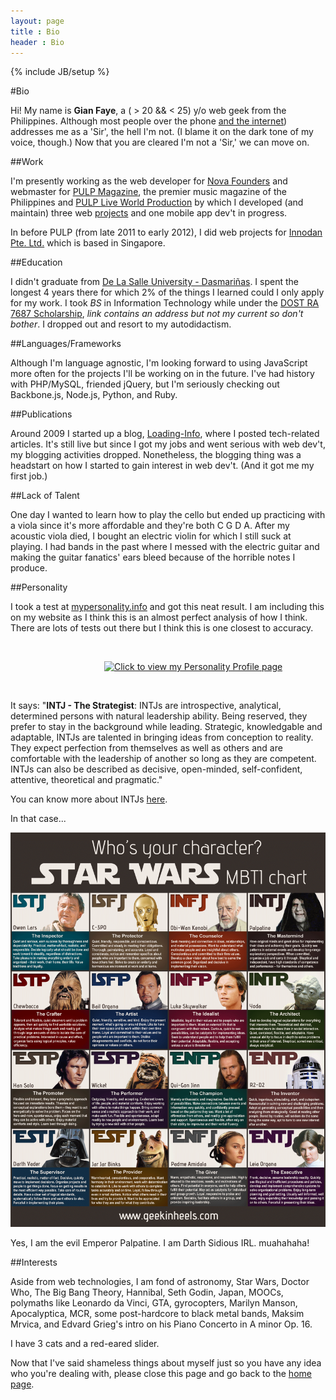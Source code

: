 ```yaml
---
layout: page
title : Bio
header : Bio
---
```

{% include JB/setup %}

#Bio

Hi! My name is **Gian Faye**, a ( > 20 && < 25) y/o web geek from the Philippines. Although most people over the phone [and the internet](/assets/images/not-a-sir.jpg)) addresses me as a 'Sir', the hell I'm not. (I blame it on the dark tone of my voice, though.) Now that you are cleared I'm not a 'Sir,' we can move on. 

##Work

I'm presently working as the web developer for [Nova Founders](http://novafounders.com/) and webmaster for [PULP Magazine](http://pulpmagazinelive.com), the premier music magazine of the Philippines and [PULP Live World Production](http://pulpliveworld.com) by which I developed (and maintain) three web [projects](/projects) and one mobile app dev't in progress.

In before PULP (from late 2011 to early 2012), I did web projects for [Innodan Pte. Ltd.](http://www.innodan.com/) which is based in Singapore. 

##Education

I didn't graduate from [De La Salle University - Dasmariñas](http://www.dlsud.edu.ph/). I spent the longest 4 years there for which 2% of the things I learned could I only apply for my work. I took *BS* in Information Technology while under the [DOST RA 7687 Scholarship](http://region4a.dost.gov.ph/databases/scho_details.php?studid=2897), _link contains an address but not my current so don't bother_. I dropped out and resort to my autodidactism.

##Languages/Frameworks

Although I'm language agnostic, I'm looking forward to using JavaScript more often for the projects I'll be working on in the future. I've had history with PHP/MySQL, friended jQuery, but I'm seriously checking out Backbone.js, Node.js, Python, and Ruby. 

##Publications

Around 2009 I started up a blog, [Loading-Info](http://the.loading-info.net), where I posted tech-related articles. It's still live but since I got my jobs and went serious with web dev't, my blogging activities dropped. Nonetheless, the blogging thing was a headstart on how I started to gain interest in web dev't. (And it got me my first job.)

##Lack of Talent 

One day I wanted to learn how to play the cello but ended up practicing with a viola since it's more affordable and they're both C G D A. After my acoustic viola died, I bought an electric violin for which I still suck at playing. I had bands in the past where I messed with the electric guitar and making the guitar fanatics' ears bleed because of the horrible notes I produce.

##Personality

I took a test at [mypersonality.info](http://www.mypersonality.info/gianfaye/) and got this neat result. I am including this on my website as I think this is an almost perfect analysis of how I think. There are lots of tests out there but I think this is one closest to accuracy.

<br>

<span style="margin-left: 150px;"><a href="http://mypersonality.info/gianfaye" target="_top"><img src="http://badges.mypersonality.info/badge/0/24/249942.png" alt="Click to view my Personality Profile page" border="0" width="400"/></a></span>

<br>

It says: "**INTJ - The Strategist**: INTJs are introspective, analytical, determined persons with natural leadership ability. Being reserved, they prefer to stay in the background while leading. Strategic, knowledgable and adaptable, INTJs are talented in bringing ideas from conception to reality. They expect perfection from themselves as well as others and are comfortable with the leadership of another so long as they are competent. INTJs can also be described as decisive, open-minded, self-confident, attentive, theoretical and pragmatic." 

You can know more about INTJs [here](http://www.mypersonality.info/personality-types/intj/).

In that case...

![I am Palpatine](/assets/images/star_wars_mbti.png)

Yes, I am the evil Emperor Palpatine. I am Darth Sidious IRL. muahahaha!

##Interests

Aside from web technologies, I am fond of astronomy, Star Wars, Doctor Who, The Big Bang Theory, Hannibal, Seth Godin, Japan, MOOCs, polymaths like Leonardo da Vinci, GTA, gyrocopters, Marilyn Manson, Apocalyptica, MCR, some post-hardcore to black metal bands, Maksim Mrvica, and Edvard Grieg's intro on his Piano Concerto in A minor Op. 16. 

I have 3 cats and a red-eared slider.


Now that I've said shameless things about myself just so you have any idea who you're dealing with, please close this page and go back to the [home page](/).